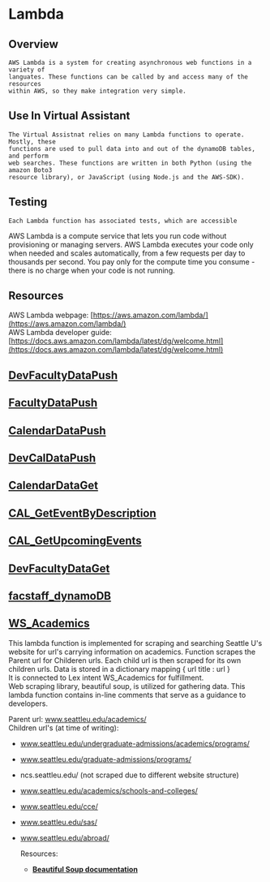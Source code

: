# Lambda

## **Overview**

```text
AWS Lambda is a system for creating asynchronous web functions in a variety of 
languates. These functions can be called by and access many of the resources 
within AWS, so they make integration very simple.  
```

## **Use In Virtual Assistant**

```text
The Virtual Assistnat relies on many Lambda functions to operate. Mostly, these
functions are used to pull data into and out of the dynamoDB tables, and perform
web searches. These functions are written in both Python (using the amazon Boto3 
resource library), or JavaScript (using Node.js and the AWS-SDK). 
```

## **Testing**

```text
Each Lambda function has associated tests, which are accessible 
```

AWS Lambda is a compute service that lets you run code without provisioning or managing servers. AWS Lambda executes your code only when needed and scales automatically, from a few requests per day to thousands per second. You pay only for the compute time you consume - there is no charge when your code is not running.

## Resources

AWS Lambda webpage: [https://aws.amazon.com/lambda/](https://aws.amazon.com/lambda/)  
AWS Lambda developer guide: [https://docs.aws.amazon.com/lambda/latest/dg/welcome.html](https://docs.aws.amazon.com/lambda/latest/dg/welcome.html)

## [**DevFacultyDataPush**](https://us-west-2.console.aws.amazon.com/lambda/home?region=us-west-2#/functions/DevFacultyDataPush?tab=configuration)

## [**FacultyDataPush**](https://us-west-2.console.aws.amazon.com/lambda/home?region=us-west-2#/functions/FacultyDataPush?tab=configuration)

## [**CalendarDataPush**](https://us-west-2.console.aws.amazon.com/lambda/home?region=us-west-2#/functions/CalendarDataPush?tab=configuration)

## [**DevCalDataPush**](https://us-west-2.console.aws.amazon.com/lambda/home?region=us-west-2#/functions/DevCalDataPush?tab=configuration)

## [**CalendarDataGet**](https://us-west-2.console.aws.amazon.com/lambda/home?region=us-west-2#/functions/CalendarDataGet?tab=configuration)

## [**CAL\_GetEventByDescription**](https://us-west-2.console.aws.amazon.com/lambda/home?region=us-west-2#/functions/CAL_GetEventByDescription?tab=configuration)

## [**CAL\_GetUpcomingEvents**](https://us-west-2.console.aws.amazon.com/lambda/home?region=us-west-2#/functions/CAL_GetUpcomingEvents?tab=configuration)

## [**DevFacultyDataGet**](https://us-west-2.console.aws.amazon.com/lambda/home?region=us-west-2#/functions/DevFacultyDataGet?tab=configuration)

## [**facstaff\_dynamoDB**](https://us-west-2.console.aws.amazon.com/lambda/home?region=us-west-2#/functions/facstaff_dynamoDB?tab=configuration)

## [**WS\_Academics**](https://us-west-2.console.aws.amazon.com/lambda/home?region=us-west-2#/functions/WS_Academics?tab=configuration)

This lambda function is implemented for scraping and searching Seattle U's website for url's carrying information on academics. Function scrapes the Parent url for Childeren urls. Each child url is then scraped for its own children urls. Data is stored in a dictionary mapping { url title : url }  
It is connected to Lex intent WS\_Academics for fulfillment.  
Web scraping library, beautiful soup, is utilized for gathering data. This lambda function contains in-line comments that serve as a guidance to developers.

Parent url: www.seattleu.edu/academics/  
Children url's \(at time of writing\):

* www.seattleu.edu/undergraduate-admissions/academics/programs/  
* www.seattleu.edu/graduate-admissions/programs/  
* ncs.seattleu.edu/ \(not scraped due to different website structure\)  
* www.seattleu.edu/academics/schools-and-colleges/  
* www.seattleu.edu/cce/  
* www.seattleu.edu/sas/  
* www.seattleu.edu/abroad/  

  Resources: 

  * [**Beautiful Soup documentation**](https://www.crummy.com/software/BeautifulSoup/bs4/doc/)

